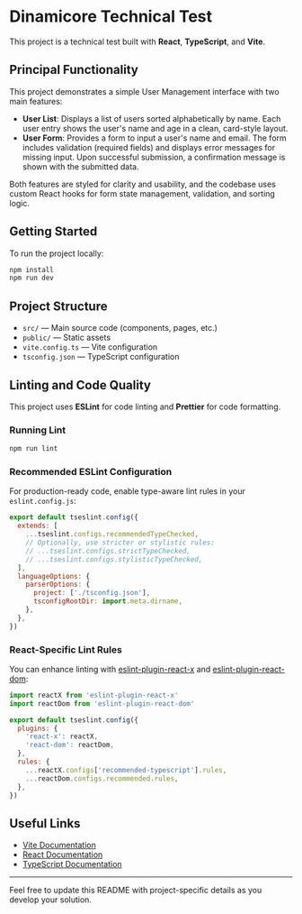 # Dinamicore Technical Test

This project is a technical test built with **React**, **TypeScript**, and **Vite**.

## Principal Functionality

This project demonstrates a simple User Management interface with two main features:

- **User List**: Displays a list of users sorted alphabetically by name. Each user entry shows the user's name and age in a clean, card-style layout.
- **User Form**: Provides a form to input a user's name and email. The form includes validation (required fields) and displays error messages for missing input. Upon successful submission, a confirmation message is shown with the submitted data.

Both features are styled for clarity and usability, and the codebase uses custom React hooks for form state management, validation, and sorting logic.

## Getting Started

To run the project locally:

```bash
npm install
npm run dev
```

## Project Structure

- `src/` — Main source code (components, pages, etc.)
- `public/` — Static assets
- `vite.config.ts` — Vite configuration
- `tsconfig.json` — TypeScript configuration

## Linting and Code Quality

This project uses **ESLint** for code linting and **Prettier** for code formatting.

### Running Lint

```bash
npm run lint
```

### Recommended ESLint Configuration

For production-ready code, enable type-aware lint rules in your `eslint.config.js`:

```js
export default tseslint.config({
  extends: [
    ...tseslint.configs.recommendedTypeChecked,
    // Optionally, use stricter or stylistic rules:
    // ...tseslint.configs.strictTypeChecked,
    // ...tseslint.configs.stylisticTypeChecked,
  ],
  languageOptions: {
    parserOptions: {
      project: ['./tsconfig.json'],
      tsconfigRootDir: import.meta.dirname,
    },
  },
})
```

### React-Specific Lint Rules

You can enhance linting with [eslint-plugin-react-x](https://github.com/Rel1cx/eslint-react/tree/main/packages/plugins/eslint-plugin-react-x) and [eslint-plugin-react-dom](https://github.com/Rel1cx/eslint-react/tree/main/packages/plugins/eslint-plugin-react-dom):

```js
import reactX from 'eslint-plugin-react-x'
import reactDom from 'eslint-plugin-react-dom'

export default tseslint.config({
  plugins: {
    'react-x': reactX,
    'react-dom': reactDom,
  },
  rules: {
    ...reactX.configs['recommended-typescript'].rules,
    ...reactDom.configs.recommended.rules,
  },
})
```

## Useful Links

- [Vite Documentation](https://vitejs.dev/)
- [React Documentation](https://react.dev/)
- [TypeScript Documentation](https://www.typescriptlang.org/)

---

Feel free to update this README with project-specific details as you develop your solution.
